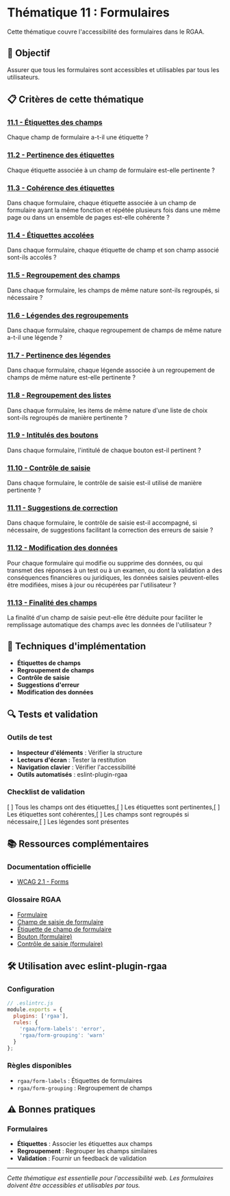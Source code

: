 # Thématique 11 : Formulaires

Cette thématique couvre l'accessibilité des formulaires dans le RGAA.

## 🎯 Objectif

Assurer que tous les formulaires sont accessibles et utilisables par tous les utilisateurs.

## 📋 Critères de cette thématique

### [11.1 - Étiquettes des champs](11.1/)
Chaque champ de formulaire a-t-il une étiquette ?

### [11.2 - Pertinence des étiquettes](11.2/)
Chaque étiquette associée à un champ de formulaire est-elle pertinente ?

### [11.3 - Cohérence des étiquettes](11.3/)
Dans chaque formulaire, chaque étiquette associée à un champ de formulaire ayant la même fonction et répétée plusieurs fois dans une même page ou dans un ensemble de pages est-elle cohérente ?

### [11.4 - Étiquettes accolées](11.4/)
Dans chaque formulaire, chaque étiquette de champ et son champ associé sont-ils accolés ?

### [11.5 - Regroupement des champs](11.5/)
Dans chaque formulaire, les champs de même nature sont-ils regroupés, si nécessaire ?

### [11.6 - Légendes des regroupements](11.6/)
Dans chaque formulaire, chaque regroupement de champs de même nature a-t-il une légende ?

### [11.7 - Pertinence des légendes](11.7/)
Dans chaque formulaire, chaque légende associée à un regroupement de champs de même nature est-elle pertinente ?

### [11.8 - Regroupement des listes](11.8/)
Dans chaque formulaire, les items de même nature d'une liste de choix sont-ils regroupés de manière pertinente ?

### [11.9 - Intitulés des boutons](11.9/)
Dans chaque formulaire, l'intitulé de chaque bouton est-il pertinent ?

### [11.10 - Contrôle de saisie](11.10/)
Dans chaque formulaire, le contrôle de saisie est-il utilisé de manière pertinente ?

### [11.11 - Suggestions de correction](11.11/)
Dans chaque formulaire, le contrôle de saisie est-il accompagné, si nécessaire, de suggestions facilitant la correction des erreurs de saisie ?

### [11.12 - Modification des données](11.12/)
Pour chaque formulaire qui modifie ou supprime des données, ou qui transmet des réponses à un test ou à un examen, ou dont la validation a des conséquences financières ou juridiques, les données saisies peuvent-elles être modifiées, mises à jour ou récupérées par l'utilisateur ?

### [11.13 - Finalité des champs](11.13/)
La finalité d'un champ de saisie peut-elle être déduite pour faciliter le remplissage automatique des champs avec les données de l'utilisateur ?

## 🔧 Techniques d'implémentation

- **Étiquettes de champs**
- **Regroupement de champs**
- **Contrôle de saisie**
- **Suggestions d'erreur**
- **Modification des données**

## 🔍 Tests et validation

### Outils de test
- **Inspecteur d'éléments** : Vérifier la structure
- **Lecteurs d'écran** : Tester la restitution
- **Navigation clavier** : Vérifier l'accessibilité
- **Outils automatisés** : eslint-plugin-rgaa

### Checklist de validation
[ ] Tous les champs ont des étiquettes,[ ] Les étiquettes sont pertinentes,[ ] Les étiquettes sont cohérentes,[ ] Les champs sont regroupés si nécessaire,[ ] Les légendes sont présentes

## 📚 Ressources complémentaires

### Documentation officielle
- [WCAG 2.1 - Forms](https://www.w3.org/WAI/WCAG21/quickref/#forms)

### Glossaire RGAA
- [Formulaire](/rgaa/glossaire/formulaire)
- [Champ de saisie de formulaire](/rgaa/glossaire/champ-de-saisie-de-formulaire)
- [Étiquette de champ de formulaire](/rgaa/glossaire/etiquette-de-champ-de-formulaire)
- [Bouton (formulaire)](/rgaa/glossaire/bouton-(formulaire))
- [Contrôle de saisie (formulaire)](/rgaa/glossaire/controle-de-saisie-(formulaire))

## 🛠️ Utilisation avec eslint-plugin-rgaa

### Configuration
```javascript
// .eslintrc.js
module.exports = {
  plugins: ['rgaa'],
  rules: {
    'rgaa/form-labels': 'error',
    'rgaa/form-grouping': 'warn'
  }
};
```

### Règles disponibles
- `rgaa/form-labels` : Étiquettes de formulaires
- `rgaa/form-grouping` : Regroupement de champs

## ⚠️ Bonnes pratiques

### Formulaires
- **Étiquettes** : Associer les étiquettes aux champs
- **Regroupement** : Regrouper les champs similaires
- **Validation** : Fournir un feedback de validation

---

*Cette thématique est essentielle pour l'accessibilité web. Les formulaires doivent être accessibles et utilisables par tous.*